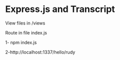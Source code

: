 # Express.js and Transcript 

View files in /views 

Route in file index.js

1- npm index.js

2-http://localhost:1337/hello/rudy